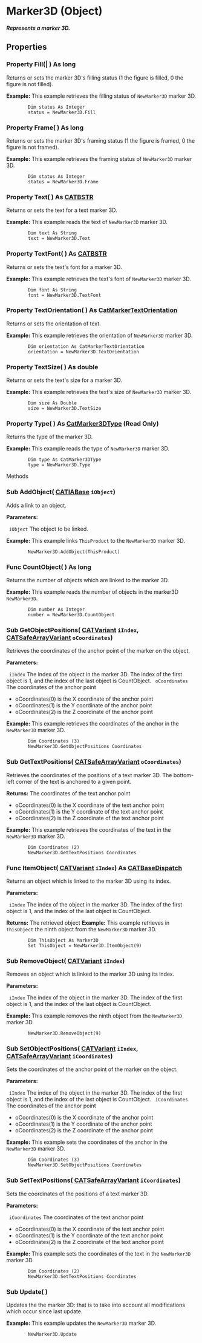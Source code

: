 # Marker3D (Object)

**_Represents a marker 3D._**

## Properties

### Property **Fill**(| ) As long

   Returns or sets the marker 3D's filling status (1 the figure is filled, 0 the figure is not filled).

**Example:**      This example retrieves the filling status of `NewMarker3D` marker 3D.

```VBScript
        Dim status As Integer
        status = NewMarker3D.Fill

```

### Property **Frame**( ) As long

   Returns or sets the marker 3D's framing status (1 the figure is framed, 0 the figure is not framed).

**Example:**      This example retrieves the framing status of `NewMarker3D` marker 3D.

```VBScript
        Dim status As Integer
        status = NewMarker3D.Frame

```

### Property **Text**( ) As [CATBSTR](../System/typedef_CATBSTR_8129.md)

   Returns or sets the text for a text marker 3D.

**Example:**      This example reads the text of `NewMarker3D` marker 3D.

```VBScript
        Dim text As String
        text = NewMarker3D.Text

```

### Property **TextFont**( ) As [CATBSTR](../System/typedef_CATBSTR_8129.md)

   Returns or sets the text's font for a marker 3D.

**Example:**      This example retrieves the text's font of `NewMarker3D` marker 3D.

```VBScript
        Dim font As String
        font = NewMarker3D.TextFont

```

### Property **TextOrientation**( ) As [CatMarkerTextOrientation](../NavigatorInterfaces/enum_CatMarkerTextOrientation_123088.md)

   Returns or sets the orientation of text.

**Example:**      This example retrieves the orientation of `NewMarker3D` marker 3D.

```VBScript
        Dim orientation As CatMarkerTextOrientation
        orientation = NewMarker3D.TextOrientation

```

### Property **TextSize**( ) As double

   Returns or sets the text's size for a marker 3D.

**Example:**      This example retrieves the text's size of `NewMarker3D` marker 3D.

```VBScript
        Dim size As Double
        size = NewMarker3D.TextSize

```

### Property **Type**( ) As [CatMarker3DType](../NavigatorInterfaces/enum_CatMarker3DType_44587.md) (Read Only)

   Returns the type of the marker 3D.

**Example:**      This example reads the type of `NewMarker3D` marker 3D.

```VBScript
        Dim type As CatMarker3DType
        type = NewMarker3D.Type

```

Methods

### Sub **AddObject**( [CATIABase](../System/interface_AnyObject_17321.md)  `iObject`)

   Adds a link to an object.

**Parameters:**

` iObject`      The object to be linked.

**Example:**      This example links `ThisProduct` to the `NewMarker3D` marker 3D.

```VBScript
        NewMarker3D.AddObject(ThisProduct)

```

### Func **CountObject**( ) As long

   Returns the number of objects which are linked to the marker 3D.

**Example:**      This example reads the number of objects in the marker3D `NewMarker3D`.

```VBScript
        Dim number As Integer
        number = NewMarker3D.CountObject

```

### Sub **GetObjectPositions**( [CATVariant](../System/typedef_CATVariant_20656.md)  `iIndex`,  [CATSafeArrayVariant](../System/typedef_CATSafeArrayVariant_73843.md)  `oCoordinates`)

   Retrieves the coordinates of the anchor point of the marker on the object.

**Parameters:**

` iIndex`      The index of the object in the marker 3D. The index of the first object is 1, and the index of the last object is CountObject.
` oCoordinates`      The coordinates of the anchor point

  * oCoordinates(0) is the X coordinate of the anchor point
  * oCoordinates(1) is the Y coordinate of the anchor point
  * oCoordinates(2) is the Z coordinate of the anchor point

**Example:**      This example retrieves the coordinates of the anchor in the `NewMarker3D` marker 3D.

```VBScript
        Dim Coordinates (3)
        NewMarker3D.GetObjectPositions Coordinates

```

### Sub **GetTextPositions**( [CATSafeArrayVariant](../System/typedef_CATSafeArrayVariant_73843.md)  `oCoordinates`)

   Retrieves the coordinates of the positions of a text marker 3D. The bottom-left corner of the text is anchored to a given point.

**Returns:**      The coordinates of the text anchor point

  * oCoordinates(0) is the X coordinate of the text anchor point
  * oCoordinates(1) is the Y coordinate of the text anchor point
  * oCoordinates(2) is the Z coordinate of the text anchor point

**Example:**      This example retrieves the coordinates of the text in the `NewMarker3D` marker 3D.

```VBScript
        Dim Coordinates (2)
        NewMarker3D.GetTextPositions Coordinates

```

### Func **ItemObject**( [CATVariant](../System/typedef_CATVariant_20656.md)  `iIndex`) As [CATBaseDispatch](../System/interface_CATBaseDispatch_45333.md)

   Returns an object which is linked to the marker 3D using its index.

**Parameters:**

` iIndex`      The index of the object in the marker 3D. The index of the first object is 1, and the index of the last object is CountObject.

**Returns:**      The retrieved object  **Example:**      This example retrieves in `ThisObject` the ninth object from the `NewMarker3D` marker 3D.

```VBScript
        Dim ThisObject As Marker3D
        Set ThisObject = NewMarker3D.ItemObject(9)

```

### Sub **RemoveObject**( [CATVariant](../System/typedef_CATVariant_20656.md)  `iIndex`)

   Removes an object which is linked to the marker 3D using its index.

**Parameters:**

` iIndex`      The index of the object in the marker 3D. The index of the first object is 1, and the index of the last object is CountObject.

**Example:**      This example removes the ninth object from the `NewMarker3D` marker 3D.

```VBScript
        NewMarker3D.RemoveObject(9)

```

### Sub **SetObjectPositions**( [CATVariant](../System/typedef_CATVariant_20656.md)  `iIndex`,  [CATSafeArrayVariant](../System/typedef_CATSafeArrayVariant_73843.md)  `iCoordinates`)

   Sets the coordinates of the anchor point of the marker on the object.

**Parameters:**

` iIndex`      The index of the object in the marker 3D. The index of the first object is 1, and the index of the last object is CountObject.
` iCoordinates`      The coordinates of the anchor point

  * oCoordinates(0) is the X coordinate of the anchor point
  * oCoordinates(1) is the Y coordinate of the anchor point
  * oCoordinates(2) is the Z coordinate of the anchor point

**Example:**      This example sets the coordinates of the anchor in the `NewMarker3D` marker 3D.

```VBScript
        Dim Coordinates (3)
        NewMarker3D.SetObjectPositions Coordinates

```

### Sub **SetTextPositions**( [CATSafeArrayVariant](../System/typedef_CATSafeArrayVariant_73843.md)  `iCoordinates`)

   Sets the coordinates of the positions of a text marker 3D.

**Parameters:**

` iCoordinates`      The coordinates of the text anchor point

  * oCoordinates(0) is the X coordinate of the text anchor point
  * oCoordinates(1) is the Y coordinate of the text anchor point
  * oCoordinates(2) is the Z coordinate of the text anchor point

**Example:**      This example sets the coordinates of the text in the `NewMarker3D` marker 3D.

```VBScript
        Dim Coordinates (2)
        NewMarker3D.SetTextPositions Coordinates

```

### Sub **Update**( )

   Updates the the marker 3D: that is to take into account all modifications which occur since last update.

**Example:**      This example updates the `NewMarker3D` marker 3D.

```VBScript
        NewMarker3D.Update

```